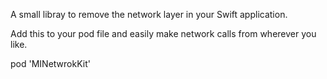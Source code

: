 A small libray to remove the network layer in your Swift application. 


Add this to your pod file and easily make network calls from wherever you like. 

pod 'MINetwrokKit'